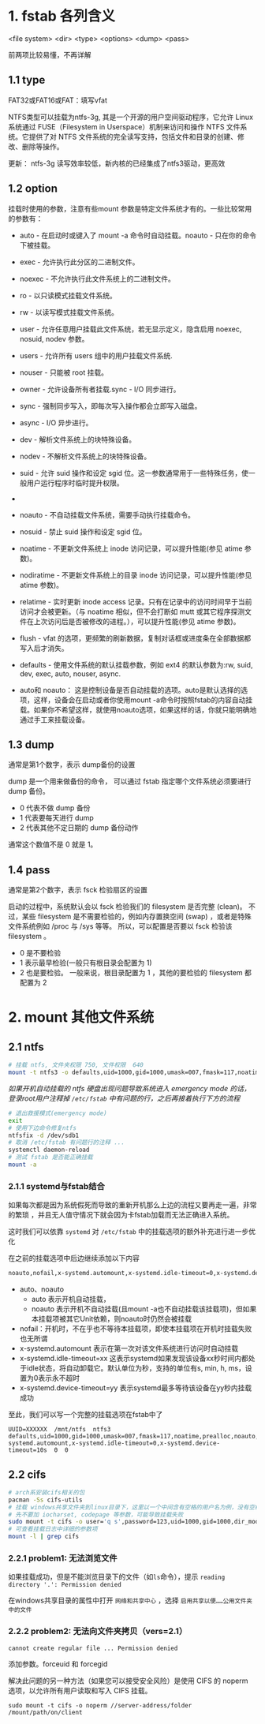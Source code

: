 
# 1. fstab 各列含义

\<file system>	\<dir>	\<type>	\<options>	\<dump>	\<pass>

前两项比较易懂，不再详解

## 1.1 type


FAT32或FAT16或FAT：填写vfat

NTFS类型可以挂载为ntfs-3g, 其是一个开源的用户空间驱动程序，它允许 Linux 系统通过 FUSE（Filesystem in Userspace）机制来访问和操作 NTFS 文件系统。它提供了对 NTFS 文件系统的完全读写支持，包括文件和目录的创建、修改、删除等操作。


更新：
ntfs-3g 读写效率较低，新内核的已经集成了ntfs3驱动，更高效

## 1.2 option

挂载时使用的参数，注意有些mount 参数是特定文件系统才有的。一些比较常用的参数有：

- auto - 在启动时或键入了 mount -a 命令时自动挂载。noauto - 只在你的命令下被挂载。
- exec - 允许执行此分区的二进制文件。
- noexec - 不允许执行此文件系统上的二进制文件。
- ro - 以只读模式挂载文件系统。
- rw - 以读写模式挂载文件系统。
- user - 允许任意用户挂载此文件系统，若无显示定义，隐含启用 noexec, nosuid, nodev 参数。
- users - 允许所有 users 组中的用户挂载文件系统.
- nouser - 只能被 root 挂载。
- owner - 允许设备所有者挂载.sync - I/O 同步进行。
- sync - 强制同步写入，即每次写入操作都会立即写入磁盘。
- async - I/O 异步进行。
- dev - 解析文件系统上的块特殊设备。
- nodev - 不解析文件系统上的块特殊设备。
- suid - 允许 suid 操作和设定 sgid 位。这一参数通常用于一些特殊任务，使一般用户运行程序时临时提升权限。
- 
- noauto - 不自动挂载文件系统，需要手动执行挂载命令。
- nosuid - 禁止 suid 操作和设定 sgid 位。
- noatime - 不更新文件系统上 inode 访问记录，可以提升性能(参见 atime 参数)。
- nodiratime - 不更新文件系统上的目录 inode 访问记录，可以提升性能(参见 atime 参数)。
- relatime - 实时更新 inode access 记录。只有在记录中的访问时间早于当前访问才会被更新。（与 noatime 相似，但不会打断如 mutt 或其它程序探测文件在上次访问后是否被修改的进程。），可以提升性能(参见 atime 参数)。
- flush - vfat 的选项，更频繁的刷新数据，复制对话框或进度条在全部数据都写入后才消失。
- defaults - 使用文件系统的默认挂载参数，例如 ext4 的默认参数为:rw, suid, dev, exec, auto, nouser, async.

- auto和 noauto： 这是控制设备是否自动挂载的选项。auto是默认选择的选项，这样，设备会在启动或者你使用mount -a命令时按照fstab的内容自动挂载。如果你不希望这样，就使用noauto选项，如果这样的话，你就只能明确地通过手工来挂载设备。


## 1.3 dump

通常是第1个数字，表示 dump备份的设置

dump 是一个用来做备份的命令， 可以通过 fstab 指定哪个文件系统必须要进行 dump 备份。

- 0 代表不做 dump 备份
- 1 代表要每天进行 dump 
- 2 代表其他不定日期的 dump 备份动作

通常这个数值不是 0 就是 1。

## 1.4 pass

通常是第2个数字，表示 fsck 检验扇区的设置

启动的过程中，系统默认会以 fsck 检验我们的 filesystem 是否完整 (clean)。 不过，某些 filesystem 是不需要检验的，例如内存置换空间 (swap) ，或者是特殊文件系统例如 /proc 与 /sys 等等。
所以，可以配置是否要以 fsck 检验该 filesystem 。

- 0 是不要检验
- 1 表示最早检验(一般只有根目录会配置为 1)
- 2 也是要检验。 一般来说，根目录配置为 1 ，其他的要检验的 filesystem 都配置为 2


# 2. mount 其他文件系统


## 2.1 ntfs

```bash
# 挂载 ntfs, 文件夹权限 750, 文件权限  640
mount -t ntfs3 -o defaults,uid=1000,gid=1000,umask=007,fmask=117,noatime,prealloc /dev/sdb1 /mnt/ntfs
```

*如果开机自动挂载的 ntfs 硬盘出现问题导致系统进入 emergency mode 的话，登录root用户注释掉 `/etc/fstab` 中有问题的行，之后再接着执行下方的流程*

```bash
# 退出救援模式(emergency mode)
exit
# 使用下边命令修复ntfs
ntfsfix -d /dev/sdb1
# 取消 /etc/fstab 有问题行的注释 ...
systemctl daemon-reload
# 测试 fstab 是否能正确挂载
mount -a
```

### 2.1.1 systemd与fstab结合 


如果每次都是因为系统假死而导致的重新开机那么上边的流程又要再走一遍，非常的繁琐
，并且无人值守情况下就会因为卡fstab加载而无法正确进入系统。

这时我们可以依靠 `systemd` 对 `/etc/fstab` 中的挂载选项的额外补充进行进一步优化

在之前的挂载选项中后边继续添加以下内容

```bash
noauto,nofail,x-systemd.automount,x-systemd.idle-timeout=0,x-systemd.device-timeout=10s
```

- auto、noauto
  - auto 表示开机自动挂载，
  - noauto 表示开机不自动挂载(且mount -a也不自动挂载该挂载项)，但如果本挂载项被其它Unit依赖，则noauto时仍然会被挂载
- nofail：开机时，不在乎也不等待本挂载项，即使本挂载项在开机时挂载失败也无所谓
- x-systemd.automount 表示在第一次对该文件系统进行访问时自动挂载
- x-systemd.idle-timeout=xx 这表示systemd如果发现该设备xx秒时间内都处于idle状态，将自动卸载它。默认单位为秒，支持的单位有s, min, h, ms，设置为0表示永不超时
- x-systemd.device-timeout=yy 表示systemd最多等待该设备在yy秒内挂载成功

至此，我们可以写一个完整的挂载选项在fstab中了

```shell
UUID=XXXXXX  /mnt/ntfs  ntfs3  defaults,uid=1000,gid=1000,umask=007,fmask=117,noatime,prealloc,noauto,nofail,x-systemd.automount,x-systemd.idle-timeout=0,x-systemd.device-timeout=10s  0  0
```

## 2.2 cifs

```bash
# arch系安装cifs相关的包
pacman -Ss cifs-utils
# 挂载 windows共享文件夹到linux目录下，这里以一个中间含有空格的用户名为例，没有空格等特殊符号无需单引号，后续发现windows的用户名可以省略中间的空格
# 先不要加 iocharset, codepage 等参数，可能导致挂载失败
sudo mount -t cifs -o user='q s',password=123,uid=1000,gid=1000,dir_mode=0777,file_mode=0666,forceuid,forcegid //10.144.1.12/shared /mnt/v0d8lfn
# 可查看挂载日志中详细的参数项
mount -l | grep cifs
```

### 2.2.1 problem1: 无法浏览文件

如果挂载成功，但是不能浏览目录下的文件（如`ls`命令），提示
`reading directory '.': Permission denied`

在windows共享目录的属性中打开 `网络和共享中心` ，选择 `启用共享以便……公用文件夹中的文件`

### 2.2.2 problem2: 无法向文件夹拷贝（vers=2.1）

`cannot create regular file ... Permission denied`

添加参数。forceuid 和 forcegid

解决此问题的另一种方法（如果您可以接受安全风险）是使用 CIFS 的 noperm 选项，以允许所有用户读取和写入 CIFS 挂载。

```
sudo mount -t cifs -o noperm //server-address/folder /mount/path/on/client
```
